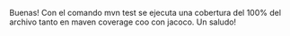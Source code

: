 Buenas! Con el comando mvn test se ejecuta una cobertura del 100% del archivo tanto en maven coverage coo con jacoco. Un saludo!
